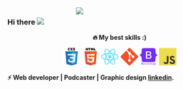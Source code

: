<img align='right' src='http://cdn.lowgif.com/full/f51d663d84c0613e-.gif' width='350"'>

### Hi there <img src="https://media.giphy.com/media/hvRJCLFzcasrR4ia7z/giphy.gif" width="25px">
<p align="center" "> 
 <strong>             
   🔥 My best skills :)
</p>
  <p align="center"> 
  
  <img src="https://github.com/devicons/devicon/blob/master/icons/css3/css3-original-wordmark.svg" alt="javascript" width="40" height="40" />
  <img src="https://github.com/devicons/devicon/blob/master/icons/html5/html5-original-wordmark.svg" alt="javascript" width="40" height="40" />
  <img src="https://raw.githubusercontent.com/devicons/devicon/master/icons/react/react-original.svg" alt="react" width="40" height="40"/>
  <img src="https://github.com/devicons/devicon/blob/master/icons/git/git-original.svg" width="40" height="40" />
  <img src="https://github.com/devicons/devicon/blob/master/icons/bootstrap/bootstrap-plain-wordmark.svg" alt="csharp" width="40" height="40" />
  <img src="https://github.com/devicons/devicon/blob/master/icons/javascript/javascript-original.svg" alt="postgresql" width="40" height="40" />
  
   
  ⚡️ Web developer | Podcaster | Graphic design [linkedin](https://www.linkedin.com/in/mehran-asadi-7289061b7/).

</p>







